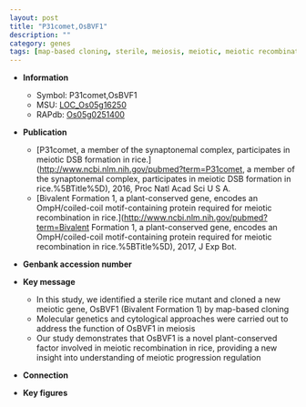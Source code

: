 ```yaml
---
layout: post
title: "P31comet,OsBVF1"
description: ""
category: genes
tags: [map-based cloning, sterile, meiosis, meiotic, meiotic recombination]
---
```


* **Information**  
    + Symbol: P31comet,OsBVF1  
    + MSU: [LOC_Os05g16250](http://rice.plantbiology.msu.edu/cgi-bin/ORF_infopage.cgi?orf=LOC_Os05g16250)  
    + RAPdb: [Os05g0251400](http://rapdb.dna.affrc.go.jp/viewer/gbrowse_details/irgsp1?name=Os05g0251400)  

* **Publication**  
    + [P31comet, a member of the synaptonemal complex, participates in meiotic DSB formation in rice.](http://www.ncbi.nlm.nih.gov/pubmed?term=P31comet, a member of the synaptonemal complex, participates in meiotic DSB formation in rice.%5BTitle%5D), 2016, Proc Natl Acad Sci U S A.
    + [Bivalent Formation 1, a plant-conserved gene, encodes an OmpH/coiled-coil motif-containing protein required for meiotic recombination in rice.](http://www.ncbi.nlm.nih.gov/pubmed?term=Bivalent Formation 1, a plant-conserved gene, encodes an OmpH/coiled-coil motif-containing protein required for meiotic recombination in rice.%5BTitle%5D), 2017, J Exp Bot.

* **Genbank accession number**  

* **Key message**  
    + In this study, we identified a sterile rice mutant and cloned a new meiotic gene, OsBVF1 (Bivalent Formation 1) by map-based cloning
    + Molecular genetics and cytological approaches were carried out to address the function of OsBVF1 in meiosis
    + Our study demonstrates that OsBVF1 is a novel plant-conserved factor involved in meiotic recombination in rice, providing a new insight into understanding of meiotic progression regulation

* **Connection**  

* **Key figures**  


